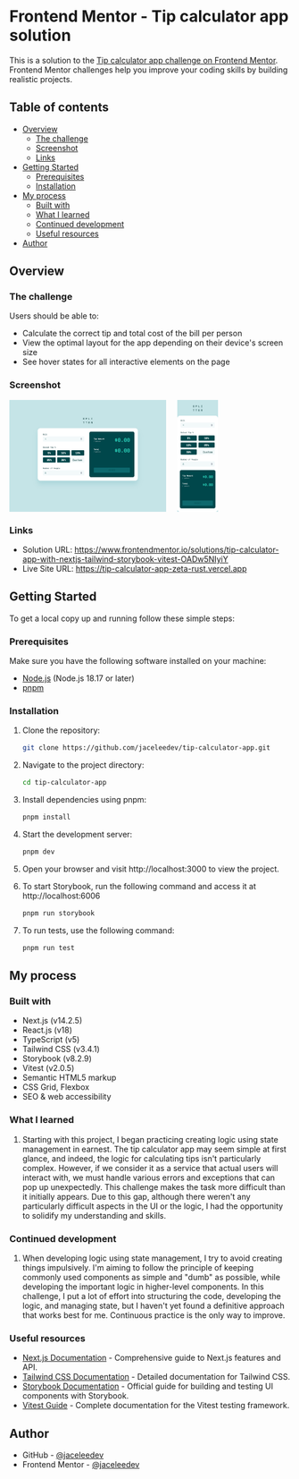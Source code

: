 # Frontend Mentor - Tip calculator app solution

This is a solution to the [Tip calculator app challenge on Frontend Mentor](https://www.frontendmentor.io/challenges/tip-calculator-app-ugJNGbJUX). Frontend Mentor challenges help you improve your coding skills by building realistic projects.

## Table of contents

- [Overview](#overview)
  - [The challenge](#the-challenge)
  - [Screenshot](#screenshot)
  - [Links](#links)
- [Getting Started](#getting-started)
  - [Prerequisites](#prerequisites)
  - [Installation](#installation)
- [My process](#my-process)
  - [Built with](#built-with)
  - [What I learned](#what-i-learned)
  - [Continued development](#continued-development)
  - [Useful resources](#useful-resources)
- [Author](#author)

## Overview

### The challenge

Users should be able to:

- Calculate the correct tip and total cost of the bill per person
- View the optimal layout for the app depending on their device's screen size
- See hover states for all interactive elements on the page

### Screenshot

<div style='display: flex; gap: 20px;'>
<img src="./screenshots/screenshot-desktop.png" height='200px'>
<img src="./screenshots/screenshot-mobile.png" height='200px'>
</div>

### Links

- Solution URL: https://www.frontendmentor.io/solutions/tip-calculator-app-with-nextjs-tailwind-storybook-vitest-OADw5NIyiY
- Live Site URL: https://tip-calculator-app-zeta-rust.vercel.app

## Getting Started

To get a local copy up and running follow these simple steps:

### Prerequisites

Make sure you have the following software installed on your machine:

- [Node.js](https://nodejs.org/) (Node.js 18.17 or later)
- [pnpm](https://pnpm.io/)

### Installation

1. Clone the repository:

   ```sh
   git clone https://github.com/jaceleedev/tip-calculator-app.git
   ```

2. Navigate to the project directory:

   ```sh
   cd tip-calculator-app
   ```

3. Install dependencies using pnpm:

   ```sh
   pnpm install
   ```

4. Start the development server:

   ```sh
   pnpm dev
   ```

5. Open your browser and visit http://localhost:3000 to view the project.

6. To start Storybook, run the following command and access it at http://localhost:6006

   ```sh
   pnpm run storybook
   ```

7. To run tests, use the following command:

   ```sh
   pnpm run test
   ```

## My process

### Built with

- Next.js (v14.2.5)
- React.js (v18)
- TypeScript (v5)
- Tailwind CSS (v3.4.1)
- Storybook (v8.2.9)
- Vitest (v2.0.5)
- Semantic HTML5 markup
- CSS Grid, Flexbox
- SEO & web accessibility

### What I learned

1. Starting with this project, I began practicing creating logic using state management in earnest. The tip calculator app may seem simple at first glance, and indeed, the logic for calculating tips isn't particularly complex. However, if we consider it as a service that actual users will interact with, we must handle various errors and exceptions that can pop up unexpectedly. This challenge makes the task more difficult than it initially appears. Due to this gap, although there weren't any particularly difficult aspects in the UI or the logic, I had the opportunity to solidify my understanding and skills.

### Continued development

1. When developing logic using state management, I try to avoid creating things impulsively. I'm aiming to follow the principle of keeping commonly used components as simple and "dumb" as possible, while developing the important logic in higher-level components. In this challenge, I put a lot of effort into structuring the code, developing the logic, and managing state, but I haven't yet found a definitive approach that works best for me. Continuous practice is the only way to improve.

### Useful resources

- [Next.js Documentation](https://nextjs.org/docs) - Comprehensive guide to Next.js features and API.
- [Tailwind CSS Documentation](https://tailwindcss.com/docs/installation) - Detailed documentation for Tailwind CSS.
- [Storybook Documentation](https://storybook.js.org/docs) - Official guide for building and testing UI components with Storybook.
- [Vitest Guide](https://vitest.dev/guide/) - Complete documentation for the Vitest testing framework.

## Author

- GitHub - [@jaceleedev](https://github.com/jaceleedev)
- Frontend Mentor - [@jaceleedev](https://www.frontendmentor.io/profile/jaceleedev)

